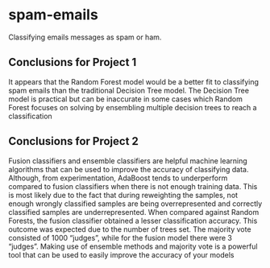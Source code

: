 # spam-emails
Classifying emails messages as spam or ham. 

## Conclusions for Project 1
It appears that the Random Forest model would be a better fit to classifying spam emails than the traditional Decision Tree model. The Decision Tree model is practical but can be inaccurate in some cases which Random Forest focuses on solving by ensembling multiple decision trees to reach a classification

## Conclusions for Project 2
Fusion classifiers and ensemble classifiers are helpful machine learning algorithms that can be used to improve the accuracy of classifying data. Although, from experimentation, AdaBoost tends to underperform compared to fusion classifiers when there is not enough training data. This is most likely due to the fact that during reweighting the samples, not enough wrongly classified samples are being overrepresented and correctly classified samples are underrepresented. When compared against Random Forests, the fusion classifier obtained a lesser classification accuracy. This outcome was expected due to the number of trees set. The majority vote consisted of 1000 “judges”, while for the fusion model there were 3 “judges”. Making use of ensemble methods and majority vote is a powerful tool that can be used to easily improve the accuracy of your models
